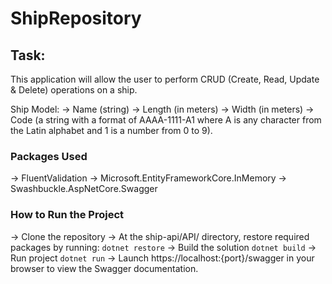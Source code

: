 # ShipRepository

## Task:

This application will allow the user to perform CRUD (Create, Read, Update & Delete) operations on a ship. 

Ship Model:
-> Name (string)
-> Length (in meters)
-> Width (in meters)
-> Code (a string with a format of AAAA-1111-A1 where A is any character from the Latin alphabet and 1 is a number from 0 to 9).

### Packages Used
-> FluentValidation
-> Microsoft.EntityFrameworkCore.InMemory
-> Swashbuckle.AspNetCore.Swagger

### How to Run the Project
-> Clone the repository 
-> At the ship-api/API/ directory, restore required packages by running: `dotnet restore`
-> Build the solution `dotnet build`
-> Run project `dotnet run`
-> Launch https://localhost:{port}/swagger in your browser to view the Swagger documentation.




